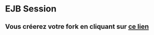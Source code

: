 # EJB Session
## Vous créerez votre fork en cliquant sur <a href='https://classroom.github.com/a/r6bpummp'>ce lien</a>
